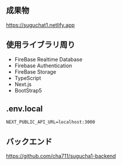 ## 成果物
https://suguchat1.netlify.app

## 使用ライブラリ周り

- FireBase Realtime Database
- Firebase Authentication
- FireBase Storage
- TypeScript
- Next.js
- BootStrap5

## .env.local

```
NEXT_PUBLIC_API_URL=localhost:3000
```

## バックエンド
https://github.com/cha711/sugucha1-backend